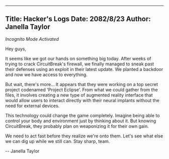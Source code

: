 
---
Title: Hacker's Logs
Date: 2082/8/23
Author: Janella Taylor
---
*Incognito Mode Activated*

Hey guys,

It seems like we got our hands on something big today. After weeks of trying to crack CircuitBreak's firewall, we finally managed to sneak past their defenses using an exploit in their latest update. We planted a backdoor and now we have access to everything.

But wait, there's more... It appears that they were working on a top secret project codenamed 'Project Eclipse'. From what we could gather from the files, it involves creating a new type of augmented reality interface that would allow users to interact directly with their neural implants without the need for external devices.

This technology could change the game completely. Imagine being able to control your body and environment just by thinking about it. But knowing CircuitBreak, they probably plan on weaponizing it for their own gain.

We need to act fast before they realize we're onto them. Let's see what else we can dig up while we still can. Stay sharp, team.

-- Janella Taylor
